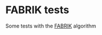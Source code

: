 # FABRIK tests

Some tests with the [FABRIK](https://www.researchgate.net/publication/220632147_FABRIK_A_fast_iterative_solver_for_the_Inverse_Kinematics_problem) algorithm
